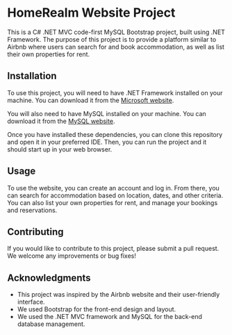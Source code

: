 # HomeRealm Website Project

This is a C# .NET MVC code-first MySQL Bootstrap project, built using .NET Framework. The purpose of this project is to provide a platform similar to Airbnb where users can search for and book accommodation, as well as list their own properties for rent.

## Installation

To use this project, you will need to have .NET Framework installed on your machine. You can download it from the [Microsoft website](https://dotnet.microsoft.com/download/dotnet-framework).

You will also need to have MySQL installed on your machine. You can download it from the [MySQL website](https://dev.mysql.com/downloads/mysql/).

Once you have installed these dependencies, you can clone this repository and open it in your preferred IDE. Then, you can run the project and it should start up in your web browser.

## Usage

To use the website, you can create an account and log in. From there, you can search for accommodation based on location, dates, and other criteria. You can also list your own properties for rent, and manage your bookings and reservations.

## Contributing

If you would like to contribute to this project, please submit a pull request. We welcome any improvements or bug fixes!


## Acknowledgments

- This project was inspired by the Airbnb website and their user-friendly interface.
- We used Bootstrap for the front-end design and layout.
- We used the .NET MVC framework and MySQL for the back-end database management.
